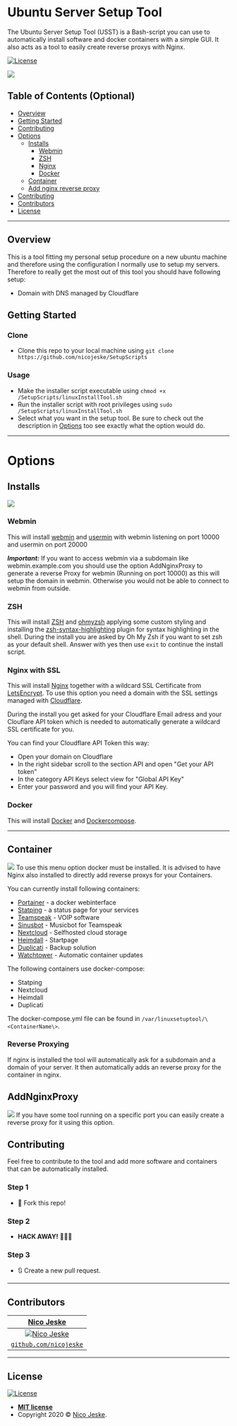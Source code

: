 # Ubuntu Server Setup Tool

The Ubuntu Server Setup Tool (USST) is a Bash-script you can use to automatically install software and docker containers with a simple GUI.
 It also acts as a tool to easily create reverse proxys  with Nginx.

[![License](http://img.shields.io/:license-mit-blue.svg?style=flat-square)](http://badges.mit-license.org)


![](https://nicojeske.de/usst/install.gif)

## Table of Contents (Optional)


- [Overview](#overview)
- [Getting Started](#getting-started)
- [Contributing](#contributing)
- [Options](#options)
    - [Installs](#installs)
        - [Webmin](#webmin)
        - [ZSH](#webmin)
        - [Nginx](#webmin)
        - [Docker](#webmin)
    - [Container](#container)
    - [Add nginx reverse proxy](#addnginxproxy)
- [Contributing](#contributing)
- [Contributors](#contributors)
- [License](#license)

---
## Overview
This is a tool fitting my personal setup procedure on a new ubuntu machine and therefore using 
the configuration I normally use to setup my servers. Therefore to really get the most out of this tool you should have following setup:
* Domain with DNS managed by Cloudflare

## Getting Started

### Clone

- Clone this repo to your local machine using `git clone https://github.com/nicojeske/SetupScripts`

### Usage
- Make the installer script executable using `chmod +x /SetupScripts/linuxInstallTool.sh`
- Run the installer script with root privileges using `sudo /SetupScripts/linuxInstallTool.sh`
- Select what you want in the setup tool. Be sure to check out the description in [Options](#options) too see exactly what the option would do.

---
# Options
## Installs
![](https://nicojeske.de/usst/install.gif)
### Webmin
This will install [webmin](http://www.webmin.com/) and [usermin](http://www.webmin.com/usermin.html) with webmin listening on port 10000 and usermin on port 20000

***Important:*** If you want to access webmin via a subdomain like webmin.example.com you should use the option AddNginxProxy to generate a reverse Proxy for webmin (Running on port 10000) as this will setup the domain in webmin. Otherwise you would not be able to connect to webmin from outside.
### ZSH
This will install [ZSH](https://www.zsh.org/) and [ohmyzsh](https://ohmyz.sh/) applying some custom styling and installing the [zsh-syntax-highlighting](https://github.com/zsh-users/zsh-syntax-highlighting) plugin
for syntax highlighting in the shell. During the install you are asked by Oh My Zsh if you want to set zsh as your default shell. Answer with yes then use `exit` to continue the install script.

### Nginx with SSL
This will install [Nginx](http://nginx.com/) together with a wildcard SSL Certificate from [LetsEncrypt](https://letsencrypt.org/).
To use this option you need a domain with the SSL settings managed with [Cloudflare](https://www.cloudflare.com/).

During the install you get asked for your Cloudflare Email adress and your Clouflare API token which is needed to automatically generate a wildcard SSL certificate for you.

You can find your Cloudflare API Token this way:
* Open your domain on Cloudflare
* In the right sidebar scroll to the section API and open "Get your API token"
* In the category API Keys select view for "Global API Key"
* Enter your password and you will find your API Key.

### Docker
This will install [Docker](https://www.docker.com/) and [Dockercompose](https://docs.docker.com/compose/).

---
## Container
![](https://nicojeske.de/usst/container.gif)
To use this menu option docker must be installed. It is advised to have Nginx also installed to directly add reverse proxys for your Containers.

You can currently install following containers:
* [Portainer](https://hub.docker.com/r/portainer/portainer) - a docker webinterface
* [Statping](https://hub.docker.com/r/statping/statping) - a status page for your services
* [Teamspeak](https://hub.docker.com/_/teamspeak) - VOIP software
* [Sinusbot](https://hub.docker.com/r/sinusbot/docker) - Musicbot for Teamspeak
* [Nextcloud](https://hub.docker.com/_/nextcloud) - Selfhosted cloud storage
* [Heimdall](https://hub.docker.com/r/linuxserver/heimdall) - Startpage
* [Duplicati](https://hub.docker.com/r/linuxserver/duplicati) - Backup solution
* [Watchtower](https://hub.docker.com/r/containrrr/watchtower) - Automatic container updates

The following containers use docker-compose:
 * Statping
 * Nextcloud
 * Heimdall
 * Duplicati
 
 The docker-compose.yml file can be found in `/var/linuxsetuptool/\<ContainerName\>`.
 ### Reverse Proxying
 If nginx is installed the tool will automatically ask for a subdomain and a domain of your server. It then automatically adds an reverse proxy for the container in nginx.
 
## AddNginxProxy
![](https://nicojeske.de/usst/nginx.gif)
If you have some tool running on a specific port you can easily create a reverse proxy for it using this option.

## Contributing
Feel free to contribute to the tool and add more software and containers that can be automatically installed.
### Step 1
- 🍴 Fork this repo!
### Step 2

- **HACK AWAY!** 🔨🔨🔨

### Step 3

- 🔃 Create a new pull request.

---

## Contributors
| <a href="https://nicojeske.de" target="_blank">**Nico Jeske**</a> |
| :---: |
| [![Nico Jeske](https://avatars2.githubusercontent.com/u/17299108?s=460&u=a3e620760024eff78d39dc7e4f299631543ee986&v=4s=200)](https://nicojeske.de)
| <a href="http://github.com/nicojeske" target="_blank">`github.com/nicojeske`</a>

---

## License

[![License](http://img.shields.io/:license-mit-blue.svg?style=flat-square)](http://badges.mit-license.org)

- **[MIT license](http://opensource.org/licenses/mit-license.php)**
- Copyright 2020 © <a href="https://nicojeske.de" target="_blank">Nico Jeske</a>.

